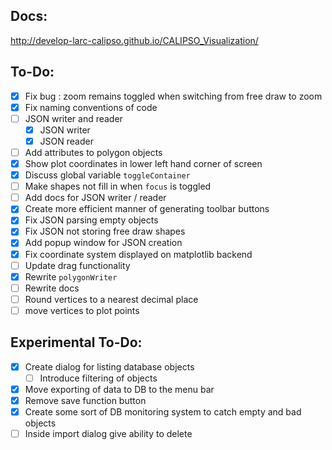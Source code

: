 ## Docs:

http://develop-larc-calipso.github.io/CALIPSO_Visualization/

## To-Do:

* [x] Fix bug : zoom remains toggled when switching from free draw to zoom
* [x] Fix naming conventions of code
* [ ] JSON writer and reader
  * [x] JSON writer
  * [x] JSON reader
* [ ] Add attributes to polygon objects
* [x] Show plot coordinates in lower left hand corner of screen
* [x] Discuss global variable `toggleContainer`
* [ ] Make shapes not fill in when `focus` is toggled
* [ ] Add docs for JSON writer / reader
* [x] Create more efficient manner of generating toolbar buttons
* [x] Fix JSON parsing empty objects
* [x] Fix JSON not storing free draw shapes
* [x] Add popup window for JSON creation
* [x] Fix coordinate system displayed on matplotlib backend
* [ ] Update drag functionality
* [x] Rewrite `polygonWriter`
* [ ] Rewrite docs
* [ ] Round vertices to a nearest decimal place
* [ ] move vertices to plot points

## Experimental To-Do:

* [x] Create dialog for listing database objects
  * [ ] Introduce filtering of objects
* [x] Move exporting of data to DB to the menu bar
* [x] Remove save function button
* [x] Create some sort of DB monitoring system to catch empty and bad objects
* [ ] Inside import dialog give ability to delete
